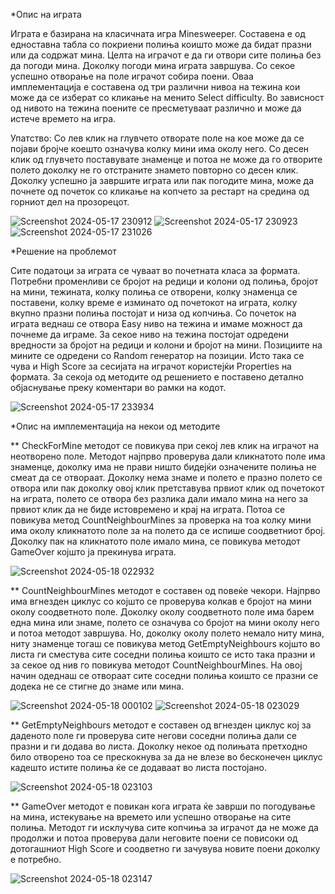 *Опис на играта

Играта е базирана на класичната игра Minesweeper. Составена е од едноставна табла со покриени полиња коишто може да бидат празни или да содржат мина. Целта на играчот е да ги отвори сите полиња без да погоди мина. Доколку погоди мина играта завршува. Со секое успешно отворање на поле играчот собира поени. Оваа имплементација е составена од три различни нивоа на тежина кои може да се изберат со кликање на менито Select difficulty. Во зависност од нивото на тежина поените се пресметуваат различно и може да истече времето на игра. 

Упатство: Со лев клик на глувчето отворате поле на кое може да се појави бројче коешто означува колку мини има околу него. Со десен клик од глувчето поставувате знаменце и потоа не може да го отворите полето доколку не го отстраните знамето повторно со десен клик. Доколку успешно ја завршите играта или пак погодите мина, може да почнете од почеток со кликање на копчето за рестарт на средина од горниот дел на прозорецот.

![Screenshot 2024-05-17 230912](https://github.com/martinanajdovska/Minesweeper_VP/assets/136980739/9cb5efa0-1e1a-4538-b1bb-77d2ea6ef5bd) 
![Screenshot 2024-05-17 230923](https://github.com/martinanajdovska/Minesweeper_VP/assets/136980739/435d5c09-09eb-43fb-aa73-3595fc65778c)
![Screenshot 2024-05-17 231026](https://github.com/martinanajdovska/Minesweeper_VP/assets/136980739/fac500ec-745a-4e3e-b2f7-fe416b17f331)

*Решение на проблемот

Сите податоци за играта се чуваат во почетната класа за формата. Потребни променливи се бројот на редици и колони од полиња, бројот на мини, тежината, колку полиња се отворени, колку знаменца се поставени, колку време е изминато од почетокот на играта, колку вкупно празни полиња постојат и низа од копчиња. Со почеток на играта веднаш се отвора Easy ниво на тежина и имаме можност да почнеме да играме. За секое ниво на тежина постојат одредени вредности за бројот на редици и колони и бројот на мини. Позициите на мините се одредени со Random генератор на позиции. Исто така се чува и High Score за сесијата на играчот користејќи Properties на формата. За секоја од методите од решението е поставено детално објаснување преку коментари во рамки на кодот.

![Screenshot 2024-05-17 233934](https://github.com/martinanajdovska/Minesweeper_VP/assets/136980739/fd5bccd1-c480-43b3-9ebe-ac84bb689e73)


*Опис на имплементација на некои од методите

** CheckForMine методот се повикува при секој лев клик на играчот на неотворено поле. Методот најпрво проверува дали кликнатото поле има знаменце, доколку има не прави ништо бидејќи означените полиња не смеат да се отвораат. Доколку нема знаме и полето е празно полето се отвора или пак доколку овој клик претставува првиот клик од почетокот на играта, полето се отвора без разлика дали имало мина на него за првиот клик да не биде истовремено и крај на играта. Потоа се повикува метод CountNeighbourMines за проверка на тоа колку мини има околу кликнатото поле за на полето да се испише соодветниот број. Доколку пак на кликнатото поле имало мина, се повикува методот GameOver којшто ја прекинува играта.

![Screenshot 2024-05-18 022932](https://github.com/martinanajdovska/Minesweeper_VP/assets/136980739/09f047b8-2265-4662-8462-40ac6d5dd10f)


** CountNeighbourMines методот е составен од повеќе чекори. Најпрво има вгнезден циклус со којшто се проверува колкав е бројот на мини околу соодветното поле. Доколку околу соодветното поле има барем една мина или знаме, полето се означува со бројот на мини околу него и потоа методот завршува. Но, доколку околу полето немало ниту мина, ниту знаменце тогаш се повикува метод GetEmptyNeighbours којшто во листа ги сместува сите соседни полиња коишто се исто така празни и за секое од нив го повикува методот CountNeighbourMines. На овој начин одеднаш се отвораат сите соседни полиња коишто се празни се додека не се стигне до знаме или мина.

![Screenshot 2024-05-18 000102](https://github.com/martinanajdovska/Minesweeper_VP/assets/136980739/727bf24b-fa85-4c1f-9406-48bfd1cbefbf)
![Screenshot 2024-05-18 023029](https://github.com/martinanajdovska/Minesweeper_VP/assets/136980739/4f0e5199-1587-4769-b4b4-e14ed17b812e)



** GetEmptyNeighbours методот е составен од вгнезден циклус кој за даденото поле ги проверува сите негови соседни полиња дали се празни и ги додава во листа. Доколку некое од полињата претходно било отворено тоа се прескокнува за да не влезе во бесконечен циклус кадешто истите полиња ќе се додаваат во листа постојано.

![Screenshot 2024-05-18 023103](https://github.com/martinanajdovska/Minesweeper_VP/assets/136980739/9c7b7627-545c-4080-b6bc-8d19594ba51e)


** GameOver методот е повикан кога играта ќе заврши по погодување на мина, истекување на времето или успешно отворање на сите полиња. Методот ги исклучува сите копчиња за играчот да не може да продолжи и потоа проверува дали неговите поени се повисоки од дотогашниот High Score и соодветно ги зачувува новите поени доколку е потребно.

![Screenshot 2024-05-18 023147](https://github.com/martinanajdovska/Minesweeper_VP/assets/136980739/825065fc-5b11-4420-a2a4-cef4f6914386)

